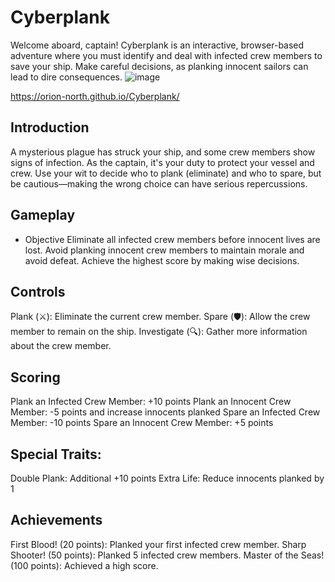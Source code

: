 ﻿# Cyberplank
Welcome aboard, captain! Cyberplank is an interactive, browser-based adventure where you must identify and deal with infected crew members to save your ship. Make careful decisions, as planking innocent sailors can lead to dire consequences.
![image](https://github.com/user-attachments/assets/e65d37b3-04df-4525-b4a2-b49381af1559)

https://orion-north.github.io/Cyberplank/
## Introduction
A mysterious plague has struck your ship, and some crew members show signs of infection. As the captain, it's your duty to protect your vessel and crew. Use your wit to decide who to plank (eliminate) and who to spare, but be cautious—making the wrong choice can have serious repercussions.

## Gameplay
- Objective
Eliminate all infected crew members before innocent lives are lost.
Avoid planking innocent crew members to maintain morale and avoid defeat.
Achieve the highest score by making wise decisions.

## Controls
Plank (⚔️): Eliminate the current crew member.
Spare (🛡️): Allow the crew member to remain on the ship.
Investigate (🔍): Gather more information about the crew member.

## Scoring
Plank an Infected Crew Member: +10 points
Plank an Innocent Crew Member: -5 points and increase innocents planked
Spare an Infected Crew Member: -10 points
Spare an Innocent Crew Member: +5 points

## Special Traits:
Double Plank: Additional +10 points
Extra Life: Reduce innocents planked by 1

## Achievements
First Blood! (20 points): Planked your first infected crew member.
Sharp Shooter! (50 points): Planked 5 infected crew members.
Master of the Seas! (100 points): Achieved a high score.
